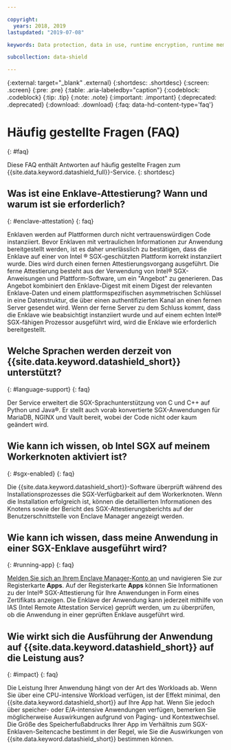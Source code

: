 ```yaml
---

copyright:
  years: 2018, 2019
lastupdated: "2019-07-08"

keywords: Data protection, data in use, runtime encryption, runtime memory encryption, encrypted memory, Intel SGX, software guard extensions, Fortanix runtime encryption

subcollection: data-shield

---
```


{:external: target="_blank" .external}
{:shortdesc: .shortdesc}
{:screen: .screen}
{:pre: .pre}
{:table: .aria-labeledby="caption"}
{:codeblock: .codeblock}
{:tip: .tip}
{:note: .note}
{:important: .important}
{:deprecated: .deprecated}
{:download: .download}
{:faq: data-hd-content-type='faq'}

# Häufig gestellte Fragen (FAQ)
{: #faq}

Diese FAQ enthält Antworten auf häufig gestellte Fragen zum {{site.data.keyword.datashield_full}}-Service.
{: shortdesc}


## Was ist eine Enklave-Attestierung? Wann und warum ist sie erforderlich?
{: #enclave-attestation}
{: faq}

Enklaven werden auf Plattformen durch nicht vertrauenswürdigen Code instanziiert. Bevor Enklaven mit vertraulichen Informationen zur Anwendung bereitgestellt werden, ist es daher unerlässlich zu bestätigen, dass die Enklave auf einer von Intel ® SGX-geschützten Plattform korrekt instanziiert wurde. Dies wird durch einen fernen Attestierungsvorgang ausgeführt. Die ferne Attestierung besteht aus der Verwendung von Intel® SGX-Anweisungen und Plattform-Software, um ein "Angebot" zu generieren. Das Angebot kombiniert den Enklave-Digest mit einem Digest der relevanten Enklave-Daten und einem plattformspezifischen asymmetrischen Schlüssel in eine Datenstruktur, die über einen authentifizierten Kanal an einen fernen Server gesendet wird. Wenn der ferne Server zu dem Schluss kommt, dass die Enklave wie beabsichtigt instanziiert wurde und auf einem echten Intel® SGX-fähigen Prozessor ausgeführt wird, wird die Enklave wie erforderlich bereitgestellt.


## Welche Sprachen werden derzeit von {{site.data.keyword.datashield_short}} unterstützt?
{: #language-support}
{: faq}

Der Service erweitert die SGX-Sprachunterstützung von C und C++ auf Python und Java®.  Er stellt auch vorab konvertierte SGX-Anwendungen für MariaDB, NGINX und Vault bereit, wobei der Code nicht oder kaum geändert wird.


##	Wie kann ich wissen, ob Intel SGX auf meinem Workerknoten aktiviert ist?
{: #sgx-enabled}
{: faq}

Die {{site.data.keyword.datashield_short}}-Software überprüft während des Installationsprozesses die SGX-Verfügbarkeit auf dem Workerknoten. Wenn die Installation erfolgreich ist, können die detaillierten Informationen des Knotens sowie der Bericht des SGX-Attestierungsberichts auf der Benutzerschnittstelle von Enclave Manager angezeigt werden.


##	Wie kann ich wissen, dass meine Anwendung in einer SGX-Enklave ausgeführt wird?
{: #running-app}
{: faq}

[Melden Sie sich an Ihrem Enclave Manager-Konto an](/docs/services/data-shield?topic=data-shield-enclave-manager#em-signin) und navigieren Sie zur Registerkarte **Apps**. Auf der Registerkarte **Apps** können Sie Informationen zu der Intel® SGX-Attestierung für Ihre Anwendungen in Form eines Zertifikats anzeigen. Die Enklave der Anwendung kann jederzeit mithilfe von IAS (Intel Remote Attestation Service) geprüft werden, um zu überprüfen, ob die Anwendung in einer geprüften Enklave ausgeführt wird.



## Wie wirkt sich die Ausführung der Anwendung auf {{site.data.keyword.datashield_short}} auf die Leistung aus?
{: #impact}
{: faq}


Die Leistung Ihrer Anwendung hängt von der Art des Workloads ab. Wenn Sie über eine CPU-intensive Workload verfügen, ist der Effekt minimal, den {{site.data.keyword.datashield_short}} auf Ihre App hat. Wenn Sie jedoch über speicher- oder E/A-intensive Anwendungen verfügen, bemerken Sie möglicherweise Auswirkungen aufgrund von Paging- und Kontextwechsel. Die Größe des Speicherfußabdrucks Ihrer App im Verhältnis zum SGX-Enklaven-Seitencache bestimmt in der Regel, wie Sie die Auswirkungen von {{site.data.keyword.datashield_short}} bestimmen können.
